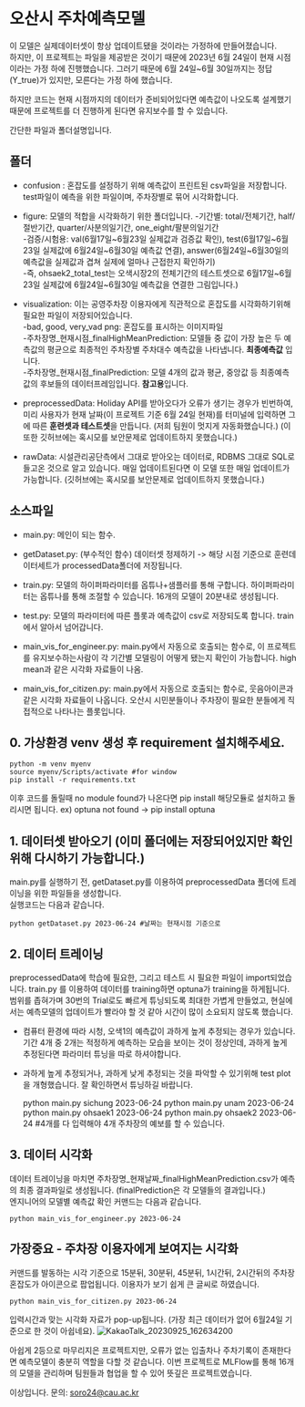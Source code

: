 # 오산시 주차예측모델
이 모델은 실제데이터셋이 항상 업데이트됐을 것이라는 가정하에 만들어졌습니다.  
하지만, 이 프로젝트는 파일을 제공받은 것이기 때문에 2023년 6월 24일이 현재 시점이라는 가정 하에 진행했습니다. 그러기 때문에 6월 24일~6월 30일까지는 정답(Y_true)가 있지만, 모른다는 가정 하에 했습니다.

하지만 코드는 현재 시점까지의 데이터가 준비되어있다면 예측값이 나오도록 설계했기 때문에 프로젝트를 더 진행하게 된다면 유지보수를 할 수 있습니다.  

간단한 파일과 폴더설명입니다.  

## 폴더
- confusion : 혼잡도를 설정하기 위해 예측값이 프린트된 csv파일을 저장합니다. test파일이 예측을 위한 파일이며, 주차장별로 묶어 시각화합니다.  
- figure: 모델의 적합을 시각화하기 위한 폴더입니다.
    -기간별: total/전체기간, half/절반기간, quarter/사분의일기간, one_eight/팔분의일기간  
    -검증/시험용: val(6월17일~6월23일 실제값과 검증값 확인), test(6월17일~6월23일 실제값에 6월24일~6월30일 예측값 연결), answer(6월24일~6월30일의 예측값을 실제값과 겹쳐 실제에 얼마나 근접한지 확인하기)  
    -즉, ohsaek2_total_test는 오색시장2의 전체기간의 테스트셋으로 6월17일~6월23일 실제값에 6월24일~6월30일 예측값을 연결한 그림입니다.)  
- visualization: 이는 공영주차장 이용자에게 직관적으로 혼잡도를 시각화하기위해 필요한 파일이 저장되어있습니다.  
    -bad, good, very_vad png: 혼잡도를 표시하는 이미지파일  
    -주차장명_현재시점_finalHighMeanPrediction: 모델들 중 값이 가장 높은 두 예측값의 평균으로 최종적인 주차장별 주차대수 예측값을 나타냅니다. **최종예측값** 입니다.  
    -주차장명_현재시점_finalPrediction: 모델 4개의 값과 평균, 중앙값 등 최종예측값의 후보들의 데이터프레임입니다. **참고용**입니다.  
    
- preprocessedData: Holiday API를 받아오다가 오류가 생기는 경우가 빈번하여, 미리 사용자가 현재 날짜(이 프로젝트 기준 6월 24일 현재)를 터미널에 입력하면 그에 따른 **훈련셋과 테스트셋**을 만듭니다. (저희 팀원이 멋지게 자동화했습니다.) (이 또한 깃허브에는 혹시모를 보안문제로 업데이트하지 못했습니다.)
- rawData: 시설관리공단측에서 그대로 받아오는 데이터로, RDBMS 그대로 SQL로 들고온 것으로 알고 있습니다. 매일 업데이트된다면 이 모델 또한 매일 업데이트가 가능합니다. (깃허브에는 혹시모를 보안문제로 업데이트하지 못했습니다.)
  
## 소스파일  
- main.py: 메인이 되는 함수.
- getDataset.py: (부수적인 함수) 데이터셋 정제하기 -> 해당 시점 기준으로 훈련데이터세트가 processedData폴더에 저장됩니다.

- train.py: 모델의 하이퍼파라미터를 옵튜나+샘플러를 통해 구합니다. 하이퍼파라미터는 옵튜나를 통해 조절할 수 있습니다. 16개의 모델이 20분내로 생성됩니다.  
- test.py: 모델의 파라미터에 따른 플롯과 예측값이 csv로 저장되도록 합니다. train에서 알아서 넘어갑니다.  
- main_vis_for_engineer.py: main.py에서 자동으로 호출되는 함수로, 이 프로젝트를 유지보수하는사람이 각 기간별 모델링이 어떻게 됐는지 확인이 가능합니다. high mean과 같은 시각화 자료들이 나옴. 
- main_vis_for_citizen.py: main.py에서 자동으로 호출되는 함수로, 웃음아이콘과 같은 시각화 자료들이 나옵니다. 오산시 시민분들이나 주차장이 필요한 분들에게 직접적으로 나타나는 플롯입니다.  

## 0. 가상환경 venv 생성 후 requirement 설치해주세요.  

    python -m venv myenv
    source myenv/Scripts/activate #for window
    pip install -r requirements.txt

이후 코드를 돌릴때 no module found가 나온다면 pip install 해당모듈로 설치하고 돌리시면 됩니다. ex) optuna not found -> pip install optuna

## 1. 데이터셋 받아오기 (이미 폴더에는 저장되어있지만 확인위해 다시하기 가능합니다.)
main.py를 실행하기 전, getDataset.py를 이용하여 preprocessedData 폴더에 트레이닝을 위한 파일들을 생성합니다.  
실행코드는 다음과 같습니다.  

    python getDataset.py 2023-06-24 #날짜는 현재시점 기준으로 
    
## 2. 데이터 트레이닝  
preprocessedData에 학습에 필요한, 그리고 테스트 시 필요한 파일이 import되었습니다. train.py 를 이용하여 데이터를 training하면 optuna가 training을 하게됩니다.  
범위를 좁혀가며 30번의 Trial로도 빠르게 튜닝되도록 최대한 가볍게 만들었고, 현실에서는 예측모델의 업데이트가 빨라야 할 것 같아 시간이 많이 소요되지 않도록 했습니다.   
+ 컴퓨터 환경에 따라 시청, 오색1의 예측값이 과하게 높게 추정되는 경우가 있습니다. 기간 4개 중 2개는 적정하게 예측하는 모습을 보이는 것이 정상인데, 과하게 높게 추정된다면 파라미터 튜닝을 따로 하셔야합니다.  
+ 과하게 높게 추정되거나, 과하게 낮게 추정되는 것을 파악할 수 있기위해 test plot을 개형했습니다. 잘 확인하면서 튜닝하길 바랍니다.  

    python main.py sichung 2023-06-24
    python main.py unam 2023-06-24
    python main.py ohsaek1 2023-06-24
    python main.py ohsaek2 2023-06-24 #4개를 다 입력해야 4개 주차장의 예보를 할 수 있습니다. 


## 3. 데이터 시각화   

데이터 트레이닝을 마치면 주차장명_현재날짜_finalHighMeanPrediction.csv가 예측의 최종 결과파일로 생성됩니다. (finalPrediction은 각 모델들의 결과입니다.)  
엔지니어의 모델별 예측값 확인 커맨드는 다음과 같습니다.  

    python main_vis_for_engineer.py 2023-06-24  

## 가장중요 - 주차장 이용자에게 보여지는 시각화  

커맨드를 발동하는 시각 기준으로 15분뒤, 30분뒤, 45분뒤, 1시간뒤, 2시간뒤의 주차장 혼잡도가 아이콘으로 팝업됩니다. 이용자가 보기 쉽게 큰 글씨로 하였습니다.

    python main_vis_for_citizen.py 2023-06-24    

입력시간과 맞는 시각화 자료가 pop-up됩니다. (가장 최근 데이터가 없어 6월24일 기준으로 한 것이 아쉽네요).
![KakaoTalk_20230925_162634200](https://github.com/yuunicode/osan_parkinglot/assets/56739105/b00dccb5-462b-4ee7-99d7-b6bf1a9652f6)


아쉽게 2등으로 마무리지은 프로젝트지만, 오류가 없는 입출차나 주차기록이 존재한다면 예측모델이 충분히 역할을 다할 것 같습니다. 이번 프로젝트로 MLFlow를 통해 16개의 모델을 관리하며 팀원들과 협업을 할 수 있어 뜻깊은 프로젝트였습니다. 

이상입니다. 문의: soro24@cau.ac.kr  
    

